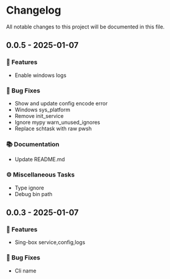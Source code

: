 # Changelog

All notable changes to this project will be documented in this file.

## 0.0.5 - 2025-01-07

### 🚀 Features

- Enable windows logs

### 🐛 Bug Fixes

- Show and update config encode error
- Windows sys_platform
- Remove init_service
- Ignore mypy warn_unused_ignores
- Replace schtask with raw pwsh

### 📚 Documentation

- Update README.md

### ⚙️ Miscellaneous Tasks

- Type ignore
- Debug bin path

## 0.0.3 - 2025-01-07

### 🚀 Features

- Sing-box service,config,logs

### 🐛 Bug Fixes

- Cli name

<!-- generated by git-cliff -->

